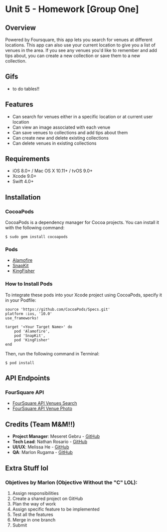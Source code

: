 # Unit 5 - Homework [Group One]

## Overview
Powered by Foursquare, this app lets you search for venues at different locations. This app can also use your current location to give you a list of venues in the area. If you see any venues you'd like to remember and add tips about, you can create a new collection or save them to a new collection.

## Gifs
- to do tables!!

## Features
- Can search for venues either in a specific location or at current user location
- Can view an image associated with each venue
- Can save venues to collections and add tips about them
- Can create new and delete existing collections
- Can delete venues in existing collections

## Requirements
- iOS 8.0+ / Mac OS X 10.11+ / tvOS 9.0+
- Xcode 9.0+
- Swift 4.0+

## Installation

### CocoaPods
CocoaPods is a dependency manager for Cocoa projects. You can install it with the following command:

`$ sudo gem install cocoapods`

### Pods
- [Alamofire](https://github.com/Alamofire/Alamofire)
- [SnapKit](http://snapkit.io/docs/)
- [KingFisher](https://github.com/onevcat/Kingfisher)

### How to Install Pods
To integrate these pods into your Xcode project using CocoaPods, specify it in your Podfile:

```
source 'https://github.com/CocoaPods/Specs.git'
platform :ios, '10.0'
use_frameworks!

target '<Your Target Name>' do
    pod 'Alamofire',
    pod 'SnapKit',
    pod 'KingFisher'
end
```

Then, run the following command in Terminal:

`$ pod install`

## API Endpoints
### FourSquare API
- [FourSquare API Venues Search](https://api.foursquare.com/v2/venues/search)
- [FourSquare API Venue Photo](https://developer.foursquare.com/docs/api/venues/photos)

## Credits (Team M&M!!)
- **Project Manager**: Meseret Gebru - [GitHub](https://github.com/MeseretGebru)
- **Tech Lead**: Nathan Rosario - [GitHub](https://github.com/NateMRosario)
- **UI/UX**: Melissa He - [GitHub](https://github.com/melissahe)
- **QA**: Marlon Rugama - [GitHub](https://github.com/mrugama)

## Extra Stuff lol

### Objetives by Marlon (Objective Without the "C" LOL):
1. Assign responsibilities
2. Create a shared project on GitHub
3. Plan the way of work
4. Assign specific feature to be implemented
5. Test all the features
6. Merge in one branch
7. Submit
